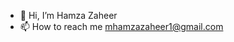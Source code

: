 - 👋 Hi, I’m Hamza Zaheer
- 📫 How to reach me mhamzazaheer1@gmail.com

<!---
Hamzazaheer1/Hamzazaheer1 is a ✨ special ✨ repository because its `README.md` (this file) appears on your GitHub profile.
You can click the Preview link to take a look at your changes.
- 👀 I’m interested in ...
- 🌱 I’m currently learning ...
- 💞️ I’m looking to collaborate on ...
--->
